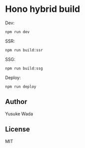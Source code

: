 # Hono hybrid build

Dev:

```
npm run dev
```

SSR:

```
npm run build:ssr
```

SSG:

```
npm run build:ssg
```

Deploy:

```
npm run deploy
```

## Author

Yusuke Wada

## License

MIT
